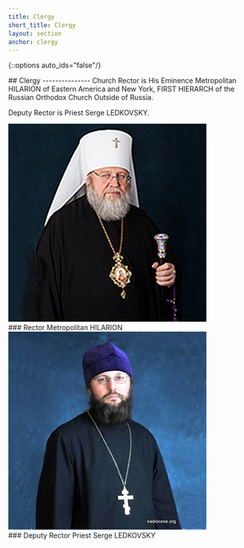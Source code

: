 ```yaml
---
title: Clergy
short_title: Clergy
layout: section
anchor: clergy
---
```

{::options auto_ids="false"/}
<div class="section-title center" markdown="1">
##  Clergy
---------------
Church Rector is His Eminence Metropolitan HILARION of Eastern America and New York,
FIRST HIERARCH of the Russian Orthodox Church Outside of Russia.

Deputy Rector is Priest Serge LEDKOVSKY.
</div>

<div class="row">

<div class="col-md-4 col-md-offset-2">
<div class="thumbnail">
<img alt="..." src="img/metr_hilarion.png" class="img-thumbnail team-img">
<div class="caption" markdown="1">
### Rector
Metropolitan HILARION
</div>
</div>
</div>

<div class="col-md-4">
<div class="thumbnail">
<img alt="..." src="img/rev_serge_ledk.png" class="img-thumbnail team-img">
<div class="caption" markdown="1">
### Deputy Rector
Priest Serge LEDKOVSKY
</div>
</div>
</div>

</div>
